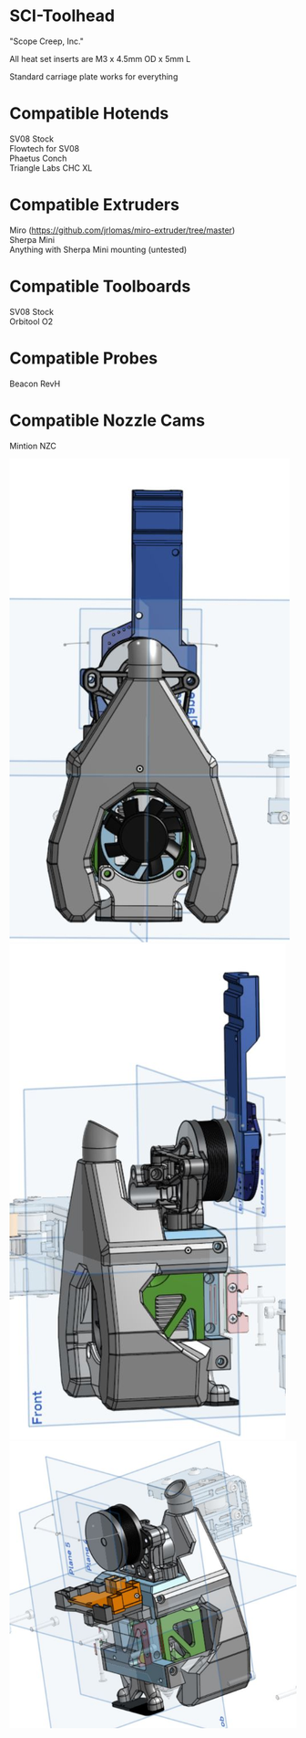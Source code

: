 # SCI-Toolhead

"Scope Creep, Inc."

All heat set inserts are M3 x 4.5mm OD x 5mm L

Standard carriage plate works for everything

# Compatible Hotends
SV08 Stock  
Flowtech for SV08  
Phaetus Conch  
Triangle Labs CHC XL

# Compatible Extruders
Miro (https://github.com/jrlomas/miro-extruder/tree/master)  
Sherpa Mini  
Anything with Sherpa Mini mounting (untested)  

# Compatible Toolboards
SV08 Stock  
Orbitool O2  

# Compatible Probes
Beacon RevH  

# Compatible Nozzle Cams
Mintion NZC  

![front view](https://github.com/shoeys-for-newey/SCI-Toolhead/blob/main/images/o2_shroud_front.JPG)
![side view](https://github.com/shoeys-for-newey/SCI-Toolhead/blob/main/images/O2_shroud_side.JPG)
![stock board](https://github.com/shoeys-for-newey/SCI-Toolhead/blob/main/images/board_stock.JPG)
